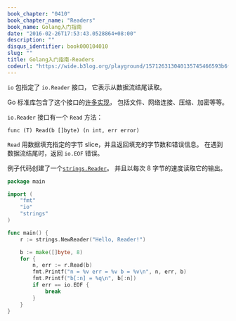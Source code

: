 ```yaml
---
book_chapter: "0410"
book_chapter_name: "Readers"
book_name: Golang入门指南
date: "2016-02-26T17:53:43.0528864+08:00"
description: ""
disqus_identifier: book000104010
slug: ""
title: Golang入门指南-Readers
codeurl: "https://wide.b3log.org/playground/157126313040135745466593b6f65508.go"
---
```


`io` 包指定了 `io.Reader` 接口，
它表示从数据流结尾读取。

Go 标准库包含了这个接口的[许多实现](https://go-zh.org/search?q=Read#Global)，
包括文件、网络连接、压缩、加密等等。

`io.Reader` 接口有一个 `Read` 方法：

	func (T) Read(b []byte) (n int, err error)

`Read` 用数据填充指定的字节 slice，并且返回填充的字节数和错误信息。
在遇到数据流结尾时，返回 `io.EOF` 错误。

例子代码创建了一个[`strings.Reader`](https://go-zh.org/pkg/strings/#Reader)。
并且以每次 8 字节的速度读取它的输出。

```go
package main

import (
	"fmt"
	"io"
	"strings"
)

func main() {
	r := strings.NewReader("Hello, Reader!")

	b := make([]byte, 8)
	for {
		n, err := r.Read(b)
		fmt.Printf("n = %v err = %v b = %v\n", n, err, b)
		fmt.Printf("b[:n] = %q\n", b[:n])
		if err == io.EOF {
			break
		}
	}
}

```

